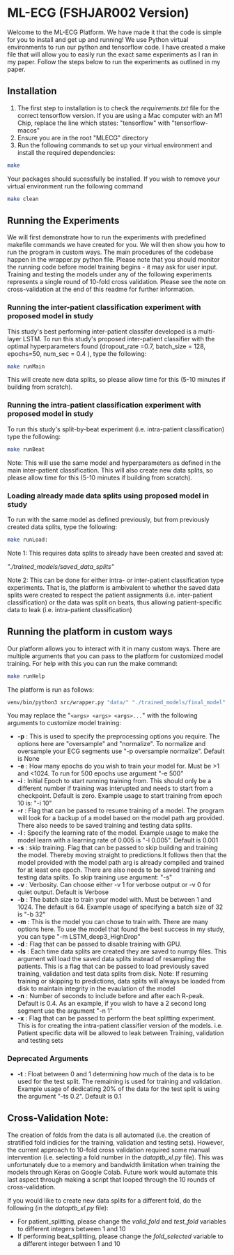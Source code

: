 # ML-ECG (FSHJAR002 Version)
Welcome to the ML-ECG Platform. We have made it that the code is simple for you to install and get up and running! We use Python virtual environments to run our python and tensorflow code. I have created a make file that will allow you to easily run the exact same experiments as I ran in my paper. Follow the steps below to run the experiments as outlined in my paper.


## Installation
1. The first step to installation is to check the *requirements.txt* file for the correct tensorflow version.  If you are using a Mac computer with an M1 Chip, replace the line which states: "tensorflow" with "tensorflow-macos"
2. Ensure you are in the root "MLECG" directory
3. Run the following commands to set up your virtual environment and install the required dependencies:
```sh
make
```
Your packages should sucessfully be installed. If you wish to remove your virtual environment run the following command
```sh
make clean
```

## Running the Experiments
We will first demonstrate how to run the experiments with predefined makefile commands we have created for you.
We will then show you how to run the program in custom ways.
The main procedures of the codebase happen in the wrapper.py python file.
Please note that you should monitor the running code before model training begins - it may ask for user input.
Training and testing the models under any of the following experiments represents a single round of 10-fold cross validation.
Please see the note on cross-validation at the end of this readme for further information.

### Running the inter-patient classification experiment with proposed model in study
This study's best performing inter-patient classifer developed is a multi-layer LSTM.
To run this study's proposed inter-patient classifier with the optimal hyperparameters found (dropout_rate =0.7, batch_size = 128, epochs=50, num_sec = 0.4 ), type the following:
```sh
make runMain
```
This will create new data splits, so please allow time for this (5-10 minutes if building from scratch).

### Running the intra-patient classification experiment with proposed model in study
To run this study's split-by-beat experiment (i.e. intra-patient classification) type the following:
```sh
make runBeat
```
Note: This will use the same model and hyperparameters as defined in the main inter-patient classification.
This will also create new data splits, so please allow time for this (5-10 minutes if building from scratch).

### Loading already made data splits using proposed model in study
To run with the same model as defined previously, but from previously created data splits, type the following:
```sh
make runLoad:
```
Note 1: This requires data splits to already have been created and saved at:

*"./trained_models/saved_data_splits"*

Note 2: This can be done for either intra- or inter-patient classification type experiments.
		That is, the platform is ambivalent to whether the saved data splits were created
		to respect the patient assignments (i.e. inter-patient classification) or the data was split on
		beats, thus allowing patient-specific data to leak (i.e. intra-patient classification)

## Running the platform in custom ways
Our platform allows you to interact with it in many custom ways. There are multiple arguments that you can pass to the platform for customized model training. 
For help with this you can run the make command:
```sh
make runHelp
```
The platform is run as follows:
```sh
venv/bin/python3 src/wrapper.py "data/" "./trained_models/final_model" <args> <args> <args> .....
```
You may replace the "`<args> <args> <args>...`" with the following arguments to customize model training:

- **-p** : This is used to specify the preprocessing options you require. The options here are "oversample" and "normalize". To normalize and oversample your ECG segments use "-p oversample normalize". Default is None 
- **-e** : How many epochs do you wish to train your model for. Must be >1 and <1024. To run for 500 epochs use argument "-e 500"
- **-i** : Initial Epoch to start running training from. This should only be a different number if training was interupted and needs to start from a checkpoint. Default is zero. Example usage to start training from epoch 10 is: "-i 10"
- **-r** : Flag that can be passed to resume training of a model. The program will look for a backup of a model based on the model path arg provided. There also needs to be saved training and testing data splits.
- **-l** : Specify the learning rate of the model. Example usage to make the model learn with a learning rate of 0.005 is "-l 0.005". Default is 0.001
- **-s** : skip training. Flag that can be passed to skip building and training the model. Thereby moving straight to predictions.It follows then that the model provided with the model path arg is already compiled and trained for at least one epoch. There are also needs to be saved training and testing data splits. To skip training use argument: "-s"
- **-v** : Verbosity. Can choose either -v 1 for verbose output or -v 0 for quiet output. Default is Verbose
- **-b** : The batch size to train your model with. Must be between 1 and 1024. The default is 64. Example usage of specifying a batch size of 32 is "-b 32"
- **-m** : This is the model you can chose to train with. There are many options here. To use the model that found the best success in my study, you can type "-m LSTM_deep3_HighDrop"
- **-d** : Flag that can be passed to disable training with GPU. 
- **-ls** : Each time data splits are created they are saved to numpy files. This argument will load the saved data splits instead of resampling the patients. This is a flag that can be passed to load previously saved training, validation and test data splits from disk.  Note: If resuming training or skipping to predictions, data splits will always be loaded from disk to maintain integrity in the evaulation of the model
- **-n** : Number of seconds to include before and after each R-peak. Default is 0.4. As an example, if you wish to have a 2 second long segment use the argument "-n 1"
- **-x** : Flag that can be passed to perform the beat splitting experiment. This is for creating the intra-patient classifier version of the models. i.e. Patient specific data will be allowed to leak between Training, validation and testing sets

### Deprecated Arguments

- **-t** : Float between 0 and 1 determining how much of the data is to be used for the test split. The remaining is used for training and validation. Example usage of dedicating 20% of the data for the test split is using the argument "-ts 0.2". Default is 0.1

## Cross-Validation Note:

The creation of folds from the data is all automated (i.e. the creation of stratified fold indicies for the training, validation and testing sets).
However, the current approach to 10-fold cross validation required some manual intervention (i.e. selecting a fold number in the *dataptb_xl.py* file).
This was unfortunately due to a memory and bandwidth limitation when training the models through Keras on Google Colab.
Future work would automate this last aspect through making a script that looped through the 10 rounds of cross-validation.

If you would like to create new data splits for a different fold, do the following (in the *dataptb_xl.py* file):
- For patient_splitting, please change the *valid_fold* and *test_fold* variables to different integers between 1 and 10
- If performing beat_splitting, please change the *fold_selected* variable to a different integer between 1 and 10